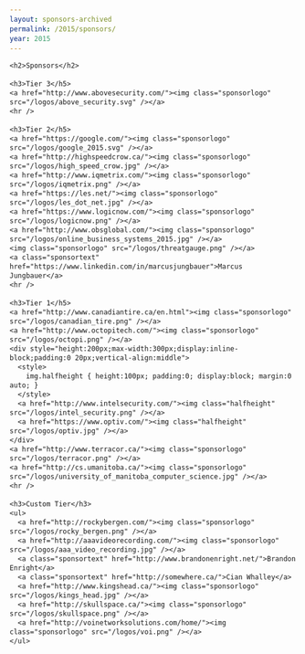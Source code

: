 ```yaml
---
layout: sponsors-archived
permalink: /2015/sponsors/
year: 2015
---
```


<div class="row marketing">
  <div class="col-lg-12">
    <style>
      img.sponsorlogo { max-height:200px; max-width:300px; display:inline-block; padding:20px; }
      a.sponsortext { font-size:30px; font-weight:bold; display:inline-block; padding:20px }
    </style>

    <h2>Sponsors</h2>

    <h3>Tier 3</h5>
    <a href="http://www.abovesecurity.com/"><img class="sponsorlogo" src="/logos/above_security.svg" /></a>
    <hr />

    <h3>Tier 2</h5>
    <a href="https://google.com/"><img class="sponsorlogo" src="/logos/google_2015.svg" /></a>
    <a href="http://highspeedcrow.ca/"><img class="sponsorlogo" src="/logos/high_speed_crow.jpg" /></a>
    <a href="http://www.iqmetrix.com/"><img class="sponsorlogo" src="/logos/iqmetrix.png" /></a>
    <a href="https://les.net/"><img class="sponsorlogo" src="/logos/les_dot_net.jpg" /></a>
    <a href="https://www.logicnow.com/"><img class="sponsorlogo" src="/logos/logicnow.png" /></a>
    <a href="http://www.obsglobal.com/"><img class="sponsorlogo" src="/logos/online_business_systems_2015.jpg" /></a>
    <img class="sponsorlogo" src="/logos/threatgauge.png" /></a>
    <a class="sponsortext" href="https://www.linkedin.com/in/marcusjungbauer">Marcus Jungbauer</a>
    <hr />

    <h3>Tier 1</h5>
    <a href="http://www.canadiantire.ca/en.html"><img class="sponsorlogo" src="/logos/canadian_tire.png" /></a>
    <a href="http://www.octopitech.com/"><img class="sponsorlogo" src="/logos/octopi.png" /></a>
    <div style="height:200px;max-width:300px;display:inline-block;padding:0 20px;vertical-align:middle">
      <style>
        img.halfheight { height:100px; padding:0; display:block; margin:0 auto; }
      </style>
      <a href="http://www.intelsecurity.com/"><img class="halfheight" src="/logos/intel_security.png" /></a>
      <a href="https://www.optiv.com/"><img class="halfheight" src="/logos/optiv.jpg" /></a>
    </div>
    <a href="http://www.terracor.ca/"><img class="sponsorlogo" src="/logos/terracor.png" /></a>
    <a href="http://cs.umanitoba.ca/"><img class="sponsorlogo" src="/logos/university_of_manitoba_computer_science.jpg" /></a>
    <hr />

    <h3>Custom Tier</h3>
    <ul>
      <a href="http://rockybergen.com/"><img class="sponsorlogo" src="/logos/rocky_bergen.png" /></a>
      <a href="http://aaavideorecording.com/"><img class="sponsorlogo" src="/logos/aaa_video_recording.jpg" /></a>
      <a class="sponsortext" href="http://www.brandonenright.net/">Brandon Enright</a>
      <a class="sponsortext" href="http://somewhere.ca/">Cian Whalley</a>
      <a href="http://www.kingshead.ca/"><img class="sponsorlogo" src="/logos/kings_head.jpg" /></a>
      <a href="http://skullspace.ca/"><img class="sponsorlogo" src="/logos/skullspace.png" /></a>
      <a href="http://voinetworksolutions.com/home/"><img class="sponsorlogo" src="/logos/voi.png" /></a>
    </ul>
  </div>
</div>

